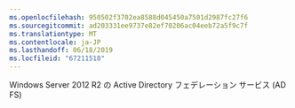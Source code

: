 ```yaml
---
ms.openlocfilehash: 950502f3702ea8588d045450a7501d2987fc27f6
ms.sourcegitcommit: ad203331ee9737e82ef70206ac04eeb72a5f9c7f
ms.translationtype: MT
ms.contentlocale: ja-JP
ms.lasthandoff: 06/18/2019
ms.locfileid: "67211518"
---
```

Windows Server 2012 R2 の Active Directory フェデレーション サービス (AD FS)
